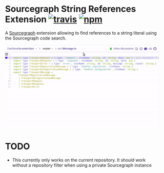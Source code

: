 # Sourcegraph String References Extension [![travis][travis-image]][travis-url] [![npm][npm-image]][npm-url]

[travis-image]: https://img.shields.io/travis/lguychard/sourcegraph-string-references/master.svg
[travis-url]: https://travis-ci.org/lguychard/sourcegraph-string-references
[npm-image]: https://img.shields.io/npm/v/sourcegraph-string-references.svg
[npm-url]: https://npmjs.org/package/sourcegraph-string-references

A [Sourcegraph](https://sourcegraph.com) extension allowing to find references to a string literal using the Sourcegraph code search.

![example](demo.gif)

# TODO

- This currently only works on the current repository. It should work without a repository filter when using a private Sourcegraph instance

